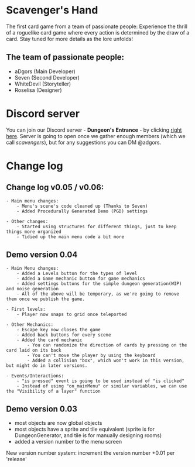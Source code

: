 # Scavenger's Hand
 The first card game from a team of passionate people: Experience the thrill of a roguelike card game where every action is determined by the draw of a card. Stay tuned for more details as the lore unfolds!

## The team of passionate people:
- aDgors (Main Developer)
- Seven (Second Developer)
- WhiteDevil (Storyteller)
- Roselisa (Designer)

# Discord server

You can join our Discord server - **Dungeon's Entrance** - by clicking [right here](https://discord.gg/invite/MBeE9krznG/). Server is going to open once we gather enough members (which we call *scavengers*), but for any suggestions you can DM @adgors.

# Change log

## Change log v0.05 / v0.06:

	- Main menu changes:
		- Menu's scene's code cleaned up (Thanks to Seven)
		- Added Procedurally Generated Demo (PGD) settings

	- Other changes:
		- Started using structures for different things, just to keep things more organized
		- Tidied up the main menu code a bit more
	


## Demo version 0.04

	- Main Menu changes:
		- Added a Levels button for the types of level
		- Added a Game mechanic button for game mechanics
		- Added settings buttons for the simple dungeon generation(WIP) and noise generation
		- All of the above will be temporary, as we're going to remove them once we publish the game.

	- First levels:
		- Player now snaps to grid once teleported

	- Other Mechanics:
		- Escape key now closes the game
		- Added back buttons for every scene
		- Added the card mechanic
			- You can randomize the direction of cards by pressing on the card laid on its back
			- You can't move the player by using the keyboard
			- Added a collision "box", which won't work in this version, but might do in later versions.
	
	- Events/Interactions:
		- "is pressed" event is going to be used instead of "is clicked"
		- Instead of using "on_mainMenu" or similar variables, we can use the "Visibility of a layer" function

## Demo version 0.03

  -  most objects are now global objects
  -  most objects have a sprite and tile equivalent (sprite is for DungeonGenerator, and tile is for manually designing rooms)
  -  added a version number to the menu screen

New version number system: increment the version number +0.01 per 'release'
